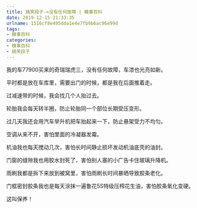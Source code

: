 ```yaml
---
title: 搞笑段子->没有任何故障 | 糗事百科
date: 2019-12-15 21:33:35
urlname: 1516cf8e495dda1e4e7fb9b6ac96e99d
tags: 
- 糗事百科
categories:
- 糗事百科
- 搞笑段子
---
```

我的车77900买来的奇瑞瑞虎三，没有任何故障，车漆也光亮如新。

平时都是放在车库里，需要出门的时候，都是我在后面推着走。

过减速带的时候，我会找几个人抬过去。

轮胎我会每天转半圈，防止轮胎同一个部位长期受压变形。

过几天我还会用汽车举升机把车抬起来一下，防止悬架受力不均匀。

空调从来不开，害怕里面的冷凝器发霉。

机油我也每天搅动几次，害怕长时间静止损坏发动机油底壳的油封。

门窗的缝隙我也用胶水封死了，害怕别人塞的小广告卡住玻璃升降机。

雨刷我都是拆下来放到被窝里，害怕雨刷长时间暴晒导致胶条老化。

门框密封胶条我也是每天涂抹一遍鲁花5S特级压榨花生油，害怕胶条氧化变硬。

这叫保养！


